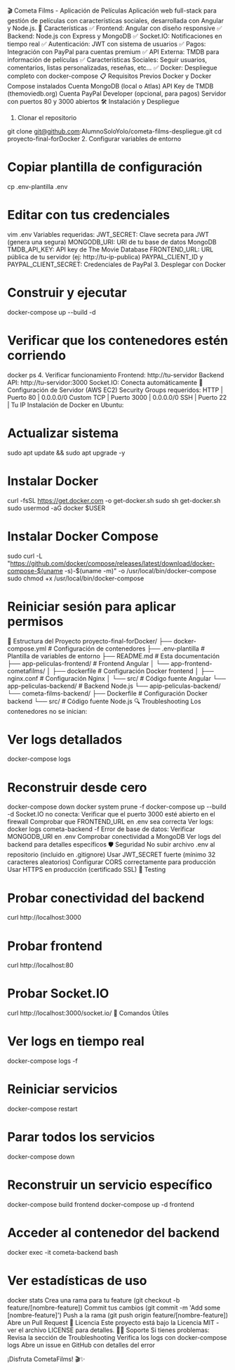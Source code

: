 🎬 Cometa Films - Aplicación de Películas
Aplicación web full-stack para gestión de películas con características sociales, desarrollada con Angular y Node.js.
🚀 Características
✅ Frontend: Angular con diseño responsive
✅ Backend: Node.js con Express y MongoDB
✅ Socket.IO: Notificaciones en tiempo real
✅ Autenticación: JWT con sistema de usuarios
✅ Pagos: Integración con PayPal para cuentas premium
✅ API Externa: TMDB para información de películas
✅ Características Sociales: Seguir usuarios, comentarios, listas personalizadas, reseñas, etc…
✅ Docker: Despliegue completo con docker-compose
📋 Requisitos Previos
Docker y Docker Compose instalados
Cuenta MongoDB (local o Atlas)
API Key de TMDB (themoviedb.org)
Cuenta PayPal Developer (opcional, para pagos)
Servidor con puertos 80 y 3000 abiertos
🛠️ Instalación y Despliegue
1. Clonar el repositorio

git clone git@github.com:AlumnoSoloYolo/cometa-films-despliegue.git
cd proyecto-final-forDocker
2. Configurar variables de entorno

# Copiar plantilla de configuración
cp .env-plantilla .env

# Editar con tus credenciales
vim .env
Variables requeridas:
JWT_SECRET: Clave secreta para JWT (genera una segura)
MONGODB_URI: URI de tu base de datos MongoDB
TMDB_API_KEY: API key de The Movie Database
FRONTEND_URL: URL pública de tu servidor (ej: http://tu-ip-publica)
PAYPAL_CLIENT_ID y PAYPAL_CLIENT_SECRET: Credenciales de PayPal
3. Desplegar con Docker

# Construir y ejecutar
docker-compose up --build -d

# Verificar que los contenedores estén corriendo
docker ps
4. Verificar funcionamiento
Frontend: http://tu-servidor
Backend API: http://tu-servidor:3000
Socket.IO: Conecta automáticamente
🔧 Configuración de Servidor (AWS EC2)
Security Groups requeridos:
HTTP        | Puerto 80   | 0.0.0.0/0
Custom TCP  | Puerto 3000 | 0.0.0.0/0
SSH         | Puerto 22   | Tu IP
Instalación de Docker en Ubuntu:

# Actualizar sistema
sudo apt update && sudo apt upgrade -y

# Instalar Docker
curl -fsSL https://get.docker.com -o get-docker.sh
sudo sh get-docker.sh
sudo usermod -aG docker $USER

# Instalar Docker Compose
sudo curl -L "https://github.com/docker/compose/releases/latest/download/docker-compose-$(uname -s)-$(uname -m)" -o /usr/local/bin/docker-compose
sudo chmod +x /usr/local/bin/docker-compose

# Reiniciar sesión para aplicar permisos
📂 Estructura del Proyecto
proyecto-final-forDocker/
├── docker-compose.yml          # Configuración de contenedores
├── .env-plantilla             # Plantilla de variables de entorno
├── README.md                  # Esta documentación
├── app-peliculas-frontend/    # Frontend Angular
│   └── app-frontend-cometafilms/
│       ├── dockerfile         # Configuración Docker frontend
│       ├── nginx.conf         # Configuración Nginx
│       └── src/               # Código fuente Angular
└── app-peliculas-backend/     # Backend Node.js
    └── apip-peliculas-backend/
        └── cometa-films-backend/
            ├── Dockerfile     # Configuración Docker backend
            └── src/           # Código fuente Node.js
🔍 Troubleshooting
Los contenedores no se inician:

# Ver logs detallados
docker-compose logs

# Reconstruir desde cero
docker-compose down
docker system prune -f
docker-compose up --build -d
Socket.IO no conecta:
Verificar que el puerto 3000 esté abierto en el firewall
Comprobar que FRONTEND_URL en .env sea correcta
Ver logs: docker logs cometa-backend -f
Error de base de datos:
Verificar MONGODB_URI en .env
Comprobar conectividad a MongoDB
Ver logs del backend para detalles específicos
🛡️ Seguridad
No subir archivo .env al repositorio (incluido en .gitignore)
Usar JWT_SECRET fuerte (mínimo 32 caracteres aleatorios)
Configurar CORS correctamente para producción
Usar HTTPS en producción (certificado SSL)
🧪 Testing

# Probar conectividad del backend
curl http://localhost:3000

# Probar frontend
curl http://localhost:80

# Probar Socket.IO
curl http://localhost:3000/socket.io/
📝 Comandos Útiles

# Ver logs en tiempo real
docker-compose logs -f

# Reiniciar servicios
docker-compose restart

# Parar todos los servicios
docker-compose down

# Reconstruir un servicio específico
docker-compose build frontend
docker-compose up -d frontend

# Acceder al contenedor del backend
docker exec -it cometa-backend bash

# Ver estadísticas de uso
docker stats
Crea una rama para tu feature (git checkout -b feature/[nombre-feature])
Commit tus cambios (git commit -m 'Add some [nombre-feature]')
Push a la rama (git push origin feature/[nombre-feature])
Abre un Pull Request
📄 Licencia
Este proyecto está bajo la Licencia MIT - ver el archivo LICENSE para detalles.
🙋‍♂️ Soporte
Si tienes problemas:
Revisa la sección de Troubleshooting
Verifica los logs con docker-compose logs
Abre un issue en GitHub con detalles del error

¡Disfruta CometaFilms! 🎬✨

